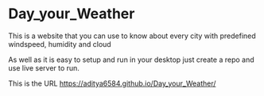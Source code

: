 # Day_your_Weather
This is a website that you can use to know about every city with predefined windspeed, humidity and cloud

As well as it is easy to setup and run in your desktop
just create a repo and use live server to run.


This is the URL https://aditya6584.github.io/Day_your_Weather/